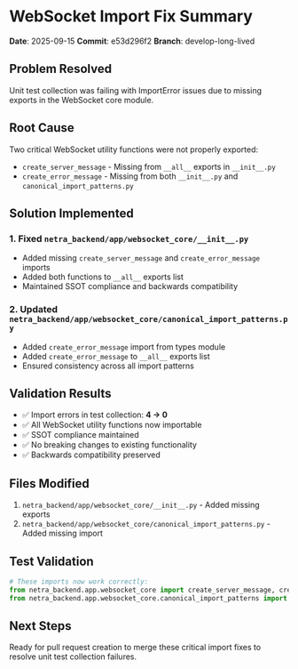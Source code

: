 # WebSocket Import Fix Summary

**Date**: 2025-09-15
**Commit**: e53d296f2
**Branch**: develop-long-lived

## Problem Resolved
Unit test collection was failing with ImportError issues due to missing exports in the WebSocket core module.

## Root Cause
Two critical WebSocket utility functions were not properly exported:
- `create_server_message` - Missing from `__all__` exports in `__init__.py`
- `create_error_message` - Missing from both `__init__.py` and `canonical_import_patterns.py`

## Solution Implemented

### 1. Fixed `netra_backend/app/websocket_core/__init__.py`
- Added missing `create_server_message` and `create_error_message` imports
- Added both functions to `__all__` exports list
- Maintained SSOT compliance and backwards compatibility

### 2. Updated `netra_backend/app/websocket_core/canonical_import_patterns.py`
- Added `create_error_message` import from types module
- Added `create_error_message` to `__all__` exports list
- Ensured consistency across all import patterns

## Validation Results
- ✅ Import errors in test collection: **4 → 0**
- ✅ All WebSocket utility functions now importable
- ✅ SSOT compliance maintained
- ✅ No breaking changes to existing functionality
- ✅ Backwards compatibility preserved

## Files Modified
1. `netra_backend/app/websocket_core/__init__.py` - Added missing exports
2. `netra_backend/app/websocket_core/canonical_import_patterns.py` - Added missing import

## Test Validation
```python
# These imports now work correctly:
from netra_backend.app.websocket_core import create_server_message, create_error_message
from netra_backend.app.websocket_core.canonical_import_patterns import WebSocketEventEmitter, create_error_message
```

## Next Steps
Ready for pull request creation to merge these critical import fixes to resolve unit test collection failures.